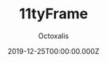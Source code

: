 ---
title: 11tyFrame
github: https://github.com/octoxalis/11tyframe
demo: https://11tyframe.netlify.app/
author: Octoxalis
date: 2019-12-25T00:00:00.000Z
ssg:
  - Eleventy
cms:
  - No CMS
description: A light site frame using Eleventy static site generator
stale: true
---